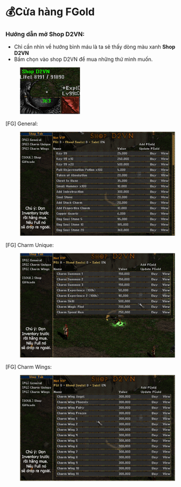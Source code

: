# 💰Cửa hàng FGold

### Hướng dẫn mở Shop D2VN:

* Chỉ cần nhìn về hướng bình máu là ta sẽ thấy dòng màu xanh **Shop D2VN**
* Bấm chọn vào shop D2VN để mua những thứ mình muốn.

<figure><img src="../.gitbook/assets/image (3) (1).png" alt=""><figcaption></figcaption></figure>

\[FG] General:

<figure><img src="../.gitbook/assets/image (11).png" alt=""><figcaption></figcaption></figure>

\[FG] Charm Unique:

<figure><img src="../.gitbook/assets/image (1) (1).png" alt=""><figcaption></figcaption></figure>

\[FG] Charm Wings:

<figure><img src="../.gitbook/assets/image (2) (1).png" alt=""><figcaption></figcaption></figure>
